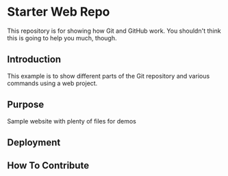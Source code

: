 # Starter Web Repo

This repository is for showing how Git and GitHub work.
You shouldn't think this is going to help you much, though.

## Introduction
This example is to show different parts of the Git repository and various commands using a web project.

## Purpose

Sample website with plenty of files for demos

## Deployment

## How To Contribute


